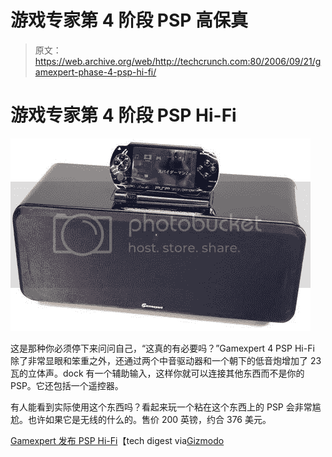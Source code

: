 # 游戏专家第 4 阶段 PSP 高保真 

> 原文：<https://web.archive.org/web/http://techcrunch.com:80/2006/09/21/gamexpert-phase-4-psp-hi-fi/>

# 游戏专家第 4 阶段 PSP Hi-Fi

![](img/3f3e4326db28c088fb8f049c4ee817e4.png)

这是那种你必须停下来问问自己，“这真的有必要吗？”Gamexpert 4 PSP Hi-Fi 除了非常显眼和笨重之外，还通过两个中音驱动器和一个朝下的低音炮增加了 23 瓦的立体声。dock 有一个辅助输入，这样你就可以连接其他东西而不是你的 PSP。它还包括一个遥控器。

有人能看到实际使用这个东西吗？看起来玩一个粘在这个东西上的 PSP 会非常尴尬。也许如果它是无线的什么的。售价 200 英镑，约合 376 美元。

[Gamexpert 发布 PSP Hi-Fi](https://web.archive.org/web/20220612105434/http://www.techdigest.tv/2006/09/gamexpert_launc.html)【tech digest via[Gizmodo](https://web.archive.org/web/20220612105434/http://www.gizmodo.com/gadgets/portable-media/gamexpert-phase-4-psp-hifi-costly-raftershaking-for-psp-202206.php)